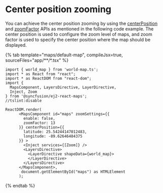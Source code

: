 # Center position zooming

You can achieve the center position zooming by using the [centerPosition](../../api/maps/#centerposition)
and [zoomFactor](../../api/maps/zoomSettings/#zoomfactor) APIs as mentioned in the following code example. The
center position is used to configure the zoom level of maps, and zoom factor is used to specify the center
position where the map should be displayed.

{% tab template="maps/default-map", compileJsx=true, sourceFiles="app/**/*.tsx" %}

```tsx
import { world_map } from 'world-map.ts';
import * as React from "react";
import * as ReactDOM from "react-dom";
import {
  MapsComponent, LayersDirective, LayerDirective,
  Inject, Zoom
} from '@syncfusion/ej2-react-maps';
//tslint:disable

ReactDOM.render(
      <MapsComponent id="maps" zoomSettings={{
        enable: false,
        zoomFactor: 13
      }} centerPosition={{
        latitude: 25.54244147012483,
        longitude: -89.62646484375
      }} >
        <Inject services={[Zoom]} />
        <LayersDirective>
          <LayerDirective shapeData={world_map}>
          </LayerDirective>
        </LayersDirective>
      </MapsComponent>,
       document.getElementById("maps") as HTMLElement
      );
```

{% endtab %}